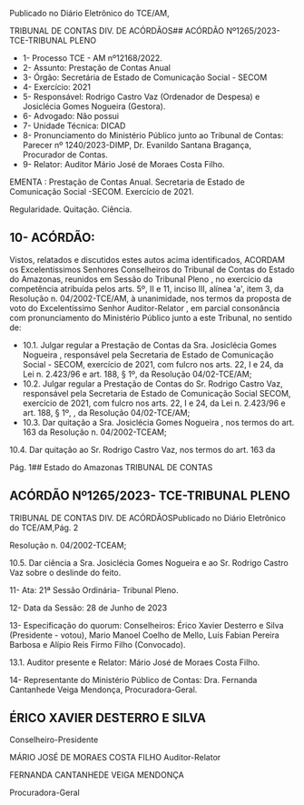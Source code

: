 Publicado  no  Diário  Eletrônico do TCE/AM,

TRIBUNAL DE CONTAS DIV. DE ACÓRDÃOS## ACÓRDÃO Nº1265/2023- TCE-TRIBUNAL PLENO

- 1- Processo TCE - AM nº12168/2022.
- 2- Assunto: Prestação de Contas Anual
- 3- Órgão: Secretária de Estado de Comunicação Social - SECOM
- 4- Exercício: 2021
- 5- Responsável: Rodrigo  Castro  Vaz  (Ordenador  de  Despesa)  e  Josiclécia  Gomes Nogueira (Gestora).
- 6- Advogado: Não possui
- 7- Unidade Técnica: DICAD
- 8- Pronunciamento  do  Ministério  Público  junto  ao  Tribunal  de  Contas: Parecer  nº 1240/2023-DIMP, Dr. Evanildo Santana Bragança, Procurador de Contas.
- 9- Relator: Auditor Mário José de Moraes Costa Filho.

EMENTA :  Prestação  de  Contas  Anual.  Secretaria de Estado de Comunicação  Social -SECOM. Exercício de 2021.

Regularidade. Quitação. Ciência.

## 10-  ACÓRDÃO:

Vistos, relatados e discutidos estes autos acima identificados, ACORDAM os Excelentíssimos Senhores Conselheiros do Tribunal de Contas do Estado do Amazonas, reunidos em Sessão do Tribunal Pleno , no exercício da competência atribuída pelos arts. 5º, II e 11, inciso III, alínea 'a', item 3, da Resolução n. 04/2002-TCE/AM, à unanimidade, nos  termos  da  proposta  de  voto  do  Excelentíssimo  Senhor  Auditor-Relator ,  em  parcial consonância com pronunciamento do Ministério Público junto a este Tribunal, no sentido de:

- 10.1. Julgar  regular a  Prestação  de  Contas  da Sra. Josiclécia  Gomes Nogueira ,  responsável  pela  Secretaria  de  Estado  de  Comunicação Social - SECOM, exercício de 2021, com fulcro nos arts. 22, I e 24, da Lei n. 2.423/96 e art. 188, § 1º, da Resolução 04/02-TCE/AM;
- 10.2. Julgar regular a Prestação  de  Contas  do Sr. Rodrigo  Castro Vaz, responsável pela Secretaria de Estado de Comunicação Social SECOM, exercício de 2021, com fulcro nos arts. 22, I e 24, da Lei n. 2.423/96 e art. 188, § 1º, , da Resolução 04/02-TCE/AM;
- 10.3. Dar quitação a Sra. Josiclécia Gomes Nogueira , nos termos do art. 163 da Resolução n. 04/2002-TCEAM;

10.4. Dar quitação ao Sr. Rodrigo Castro Vaz, nos termos do art. 163 da

Pág. 1## Estado do Amazonas TRIBUNAL DE CONTAS

## ACÓRDÃO Nº1265/2023- TCE-TRIBUNAL PLENO

TRIBUNAL DE CONTAS DIV. DE ACÓRDÃOSPublicado  no  Diário  Eletrônico do TCE/AM,Pág. 2

Resolução n. 04/2002-TCEAM;

10.5. Dar  ciência a Sra.  Josiclécia  Gomes  Nogueira  e  ao  Sr.  Rodrigo Castro Vaz sobre o deslinde do feito.

11-  Ata: 21ª Sessão Ordinária- Tribunal Pleno.

12-  Data da Sessão: 28 de Junho de 2023

13-  Especificação do quorum: Conselheiros: Érico Xavier Desterro e Silva (Presidente - votou),  Mario  Manoel  Coelho  de  Mello,  Luís  Fabian  Pereira  Barbosa  e  Alípio  Reis Firmo Filho (Convocado).

13.1. Auditor presente e Relator: Mário José de Moraes Costa Filho.

14-  Representante do Ministério Público de Contas: Dra. Fernanda Cantanhede Veiga Mendonça, Procuradora-Geral.

## ÉRICO XAVIER DESTERRO E SILVA

Conselheiro-Presidente

MÁRIO JOSÉ DE MORAES COSTA FILHO Auditor-Relator

FERNANDA CANTANHEDE VEIGA MENDONÇA

Procuradora-Geral